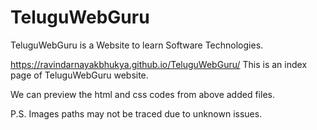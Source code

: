# TeluguWebGuru
TeluguWebGuru is a Website to learn Software Technologies.


https://ravindarnayakbhukya.github.io/TeluguWebGuru/
This is an index page of TeluguWebGuru website.

We can preview the html and css codes from above added files.


P.S. Images paths may not be traced due to unknown issues.
